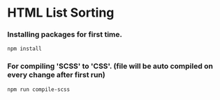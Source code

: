 # HTML List Sorting

### Installing packages for first time.
```
npm install
```

### For compiling 'SCSS' to 'CSS'. (file will be auto compiled on every change after first run)
```
npm run compile-scss
```